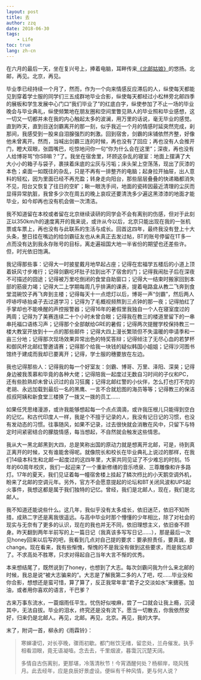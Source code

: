 ```yaml
---
layout: post
title: 去
author: zzq
date: 2018-06-30
tags:
    - Life
toc: true
lang: zh-cn
---
```


在六月的最后一天，坐在复兴号上，捧着电脑，耳畔传来[《北邮姑娘》](https://mp.weixin.qq.com/s/QEcJ1yS89o2_mx1i0YRziw)的悠扬。北邮，再见。北京，再见。

<!--more-->

毕业季已经持续一个月了，然而，作为一个向来情感反应滞后的人，纵使每天都能见到穿着学士服的同学们三五成群地毕业合影，纵使每天都经过小松林旁北邮四季的展板和学生发展中心门口“我们毕业了”的红底白字，纵使参加了不止一场的毕业晚会与毕业典礼，纵使频繁地在朋友圈和空间里瞥见熟人的毕业照和毕业感想，这一切又一切都并未在我的内心触起太多的波澜，用万里的话说，毫无毕业的感觉。直到昨天，直到目送剑霸离开的那一刻，似乎我近一个月的情感时延突然完成，刹那间，我感受到一股来自泪腺强烈的刺激。回到宿舍，剑霸的床铺依然齐整，好像他未曾离开。然而，当喊出剑霸三连的时候，再也没有了回应；再也没有人会推开门，瞪大双眼，张圆嘴巴，吃惊地问你一句“你为什么会在这里”；深夜，再也没有人给博哥骂“你SB嘛？”了。我坐在宿舍里，环顾这杂乱的寝室：地面上摆满了大大小小的箱子与袋子，裹挟着床底的尘灰与污垢；床头架上空荡荡，现出了灰漆的本色；桌面一如既往的杂乱，只是不再有一排整齐的电脑；起身拉开抽屉，出人意料的轻松，因为里面已经不再充盈；转身走向阳台，那些层层叠叠的快递箱都消失不见，阳台又恢复了往日的空旷；瞅一眼洗手间，地面的瓷砖因最近清理的尘灰而显得异常肮脏，我曾多少次在周五的晚上哀叹还要清洗多少遍这黑漆漆的地面才能毕业，如今却再也没有机会做一次清洁。

我不知道留在本校或者留在北京继续读研的同学会不会有离别的伤感，但对于此刻正以350km/h的速度离开的我来说，或许从今以后，北京只能出现在我的一张机票或车票上，再也没有与此联系的生活与成长。回首这四年，最终我没有登上十大头条，整日挂在嘴边的给剑霸征友也从未真正去发过帖，BT的账号停留在1T多一点而没有达到我永存账号的目标，离走遍祖国大地一半省份的期望也还差些许。但，时光依旧饱满。

我记得那些事：记得大一时披星戴月地早起占座；记得在宏福学五楼后的小道上顶着妖风寸步难行；记得剑霸吃坏肚子拉到出不了宿舍的门；记得我闹肚子后在深夜不可描述的囧途；记得被万里吃倒闭的食堂自助窗口；记得大一结束时搬家回到本部的筋疲力竭；记得大二上学期每周几乎排满的课表，提着电路盒从教二飞奔到食堂混碗饺子再飞奔到主楼；记得每天十一点熄灯以后，博哥一声“剑霸”，然后两人哼哧哼哧抬桌子去过道学习；记得为了毛概视频熬到三点钟的那一夜；记得拍红了手掌却也不能唤醒的声控报警器；记得16年的暑假里我独自一个人在寝室度过的两周；记得为了美赛连续二十个小时未曾合眼；记得我在教三的楼道里留下的一串串托福口语练习声；记得那个全部献给GRE的暑假；记得两次提醒学校保持教三一楼大教室开放到十一点的那些邮件；记得大四上漫长繁琐但不失温暖的申请季和一亩三分地；记得那次现场效果异常出色的特奖答辩；记得倾注了无尽心血的若梦杯和御风杯北邮红警邀请赛；记得那个给我一块钱的疑似韩国小姐姐；记得沙河图书馆终于建成而我却已要离开；记得，学士服的穗要放在左边。

我也记得那些人：记得我的每一个好室友：剑霸、博哥、万里、泽阳、深昊；记得身边被我羡慕和毕竟的各种大佬；记得陪我一起度过无数自习时间的子仪和PC，还有些脸熟却未曾认识过的自习狂魔；记得北邮红警的小伙伴，怎么打也打不完的老胡、永远加载到最后一名的黑鹰、一言不合就尬图的海员等等；记得教三的保洁叔叔阿姨和新食堂三楼换了一拨又一拨的员工……

如果任凭思绪漫游，或许我能够想起每一个点点滴滴，或许我压根儿只能得到空白的记忆。和古代印度人一样，我是个不擅于记录的人，我没有记日记的习惯，也没有发动态的习惯。往事随风，如果不记录，过去很快就会消散在风中，只留下与特定时间紧密结合的朦胧情感，每当想起，不自然就会触发这些情思。

我从大一黑北邮黑到大四，总是笑称出国的原动力就是想离开北邮，可是，待到真正离开的时候，又有谁能舍得呢。就像院长和校长在毕业典礼上说过的那样，在我们14级本科生和北邮一起度过的这四年里，大家共同见证了不少难忘的时刻。15年的60周年校庆，我们一起迎来了一个重新修缮的音乐喷泉、三尊雕像和许多路灯。17年的夏天，我们见证着每一幢宿舍楼上挂起了鳞次栉比的小天鹅空调外机，盼来了北邮的空调元年。另外，官方不会愿意提起的论坛和BT关闭风波和UPS起火事件，我想这都是属于我们独特的记忆。曾经，我们是北邮人，现在，我们是北邮人。

我不知道还能说些什么。这几年，我似乎没有太多成长，依旧迷茫，依旧不知所措，成熟二字还是离我很遥远。与高中毕业时那个懵懂的少年相比，除了对社会的现实与无奈有了更多的认识，现在的我也并无不同，依旧理想主义，依旧奋不顾身。昨天翻到两年半前写的上一篇日记（我真该多写写日记……），那是最后一次见honey回来以后写的吧，我看到几点对自己提的要求：要承担责任，要真诚，要change。现在看来，我有些惭愧，惭愧的不是我没有做到这些要求，而是我忘却了。不求高处不胜寒，只求对得起自己当年大言不惭的优秀。

本来想结尾了，既然说到了honey，也想到了大志。每次剑霸问我为什么来北邮的时候，我总是说“被大志骗来的”。大志是了解我第二多的人了吧，哎……毕业没和你合影，想想还是蛮可惜，算了算了，反正我常年拿“君子之交淡如水”来搪塞。加油，或者用你喜欢的语言，干巴爹？

古来万事东流水，一蓑烟雨任平生。忧伤好似唆麻，尝了一口就会让我上瘾，沉浸其中，无法自拔。毕业的泪水，终究还是没有流下。愿当一切散去，你我依然安好，归来仍是北邮人。再见，北邮。再见，北京。再见，我的大学。

末了，附词一首，柳永的《雨霖铃》：

> 寒蝉凄切，对长亭晚，骤雨初歇。都门帐饮无绪，留恋处，兰舟催发。执手相看泪眼，竟无语凝噎。念去去，千里烟波，暮霭沉沉楚天阔。
>
> 多情自古伤离别，更那堪，冷落清秋节！今宵酒醒何处？杨柳岸，晓风残月。此去经年，应是良辰好景虚设。便纵有千种风情，更与何人说？
